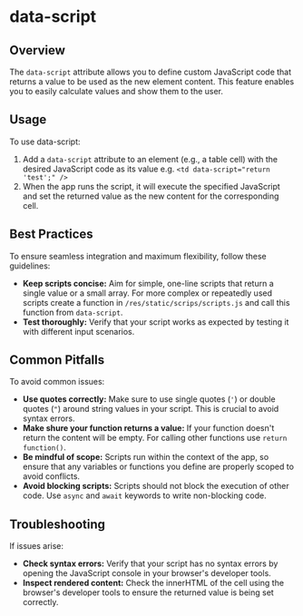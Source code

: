 # data-script

## Overview

The `data-script` attribute allows you to define custom JavaScript code that returns a value to be used as the new
element content. This feature enables you to easily calculate values and show them to the user.

## Usage

To use data-script:

1. Add a `data-script` attribute to an element (e.g., a table cell) with the desired JavaScript code as its value
   e.g. `<td data-script="return 'test';" />`
2. When the app runs the script, it will execute the specified JavaScript and set the returned value as the new
   content for the corresponding cell.

## Best Practices

To ensure seamless integration and maximum flexibility, follow these guidelines:

- **Keep scripts concise:** Aim for simple, one-line scripts that return a single value or a small array.
  For more complex or repeatedly used scripts create a function in `/res/static/scrips/scripts.js` and call this function from `data-script`.
- **Test thoroughly:** Verify that your script works as expected by testing it with different input scenarios.

## Common Pitfalls

To avoid common issues:

- **Use quotes correctly:** Make sure to use single quotes (`'`) or double quotes (`"`) around string values in your
  script. This is crucial to avoid syntax errors.
- **Make shure your function returns a value:** If your function doesn't return the content will be empty. For calling other functions use `return function()`.
- **Be mindful of scope:** Scripts run within the context of the app, so ensure that any variables or functions
  you define are properly scoped to avoid conflicts.
- **Avoid blocking scripts:** Scripts should not block the execution of other code. Use `async` and `await`
  keywords to write non-blocking code.

## Troubleshooting

If issues arise:

- **Check syntax errors:** Verify that your script has no syntax errors by opening the JavaScript console in your
  browser's developer tools.
- **Inspect rendered content:** Check the innerHTML of the cell using the browser's developer tools to ensure the
  returned value is being set correctly.
